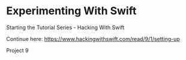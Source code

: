 # Experimenting With Swift

Starting the Tutorial Series - Hacking With Swift

Continue here:
https://www.hackingwithswift.com/read/9/1/setting-up

Project 9


